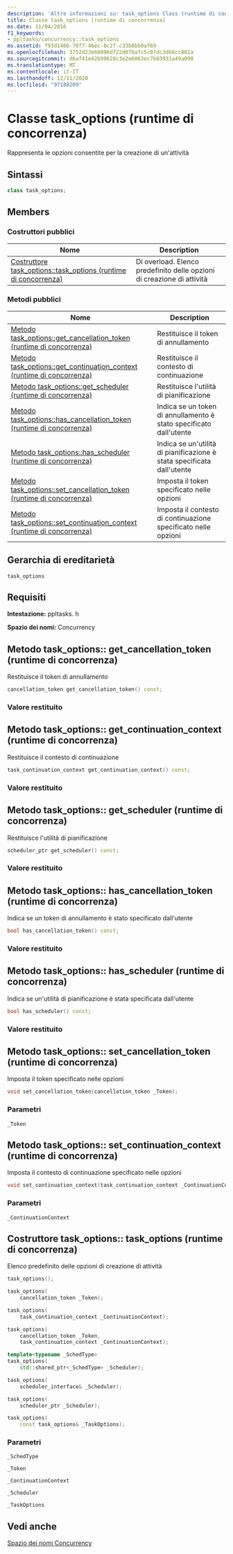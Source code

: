 ```yaml
---
description: 'Altre informazioni su: task_options Class (runtime di concorrenza)'
title: Classe task_options (runtime di concorrenza)
ms.date: 11/04/2016
f1_keywords:
- ppltasks/concurrency::task_options
ms.assetid: f93d146b-70f7-46ec-8c2f-c33b8bb0af69
ms.openlocfilehash: 3752d23e68096df22d076afc5c07dc3d66cc881a
ms.sourcegitcommit: d6af41e42699628c3e2e6063ec7b03931a49a098
ms.translationtype: MT
ms.contentlocale: it-IT
ms.lasthandoff: 12/11/2020
ms.locfileid: "97188209"
---
```

# <a name="task_options-class-concurrency-runtime"></a>Classe task_options (runtime di concorrenza)

Rappresenta le opzioni consentite per la creazione di un'attività

## <a name="syntax"></a>Sintassi

```cpp
class task_options;
```

## <a name="members"></a>Members

### <a name="public-constructors"></a>Costruttori pubblici

|Nome|Description|
|----------|-----------------|
|[Costruttore task_options::task_options (runtime di concorrenza)](#ctor)|Di overload. Elenco predefinito delle opzioni di creazione di attività|

### <a name="public-methods"></a>Metodi pubblici

|Nome|Description|
|----------|-----------------|
|[Metodo task_options::get_cancellation_token (runtime di concorrenza)](#get_cancellation_token)|Restituisce il token di annullamento|
|[Metodo task_options::get_continuation_context (runtime di concorrenza)](#get_continuation_context)|Restituisce il contesto di continuazione|
|[Metodo task_options::get_scheduler (runtime di concorrenza)](#get_scheduler)|Restituisce l'utilità di pianificazione|
|[Metodo task_options::has_cancellation_token (runtime di concorrenza)](#has_cancellation_token)|Indica se un token di annullamento è stato specificato dall'utente|
|[Metodo task_options::has_scheduler (runtime di concorrenza)](#has_scheduler)|Indica se un'utilità di pianificazione è stata specificata dall'utente|
|[Metodo task_options::set_cancellation_token (runtime di concorrenza)](#set_cancellation_token)|Imposta il token specificato nelle opzioni|
|[Metodo task_options::set_continuation_context (runtime di concorrenza)](#set_continuation_context)|Imposta il contesto di continuazione specificato nelle opzioni|

## <a name="inheritance-hierarchy"></a>Gerarchia di ereditarietà

`task_options`

## <a name="requirements"></a>Requisiti

**Intestazione:** ppltasks. h

**Spazio dei nomi:** Concurrency

## <a name="task_optionsget_cancellation_token-method-concurrency-runtime"></a><a name="get_cancellation_token"></a> Metodo task_options:: get_cancellation_token (runtime di concorrenza)

Restituisce il token di annullamento

```cpp
cancellation_token get_cancellation_token() const;
```

### <a name="return-value"></a>Valore restituito

## <a name="task_optionsget_continuation_context-method-concurrency-runtime"></a><a name="get_continuation_context"></a> Metodo task_options:: get_continuation_context (runtime di concorrenza)

Restituisce il contesto di continuazione

```cpp
task_continuation_context get_continuation_context() const;
```

### <a name="return-value"></a>Valore restituito

## <a name="task_optionsget_scheduler-method-concurrency-runtime"></a><a name="get_scheduler"></a> Metodo task_options:: get_scheduler (runtime di concorrenza)

Restituisce l'utilità di pianificazione

```cpp
scheduler_ptr get_scheduler() const;
```

### <a name="return-value"></a>Valore restituito

## <a name="task_optionshas_cancellation_token-method-concurrency-runtime"></a><a name="has_cancellation_token"></a> Metodo task_options:: has_cancellation_token (runtime di concorrenza)

Indica se un token di annullamento è stato specificato dall'utente

```cpp
bool has_cancellation_token() const;
```

### <a name="return-value"></a>Valore restituito

## <a name="task_optionshas_scheduler-method-concurrency-runtime"></a><a name="has_scheduler"></a> Metodo task_options:: has_scheduler (runtime di concorrenza)

Indica se un'utilità di pianificazione è stata specificata dall'utente

```cpp
bool has_scheduler() const;
```

### <a name="return-value"></a>Valore restituito

## <a name="task_optionsset_cancellation_token-method-concurrency-runtime"></a><a name="set_cancellation_token"></a> Metodo task_options:: set_cancellation_token (runtime di concorrenza)

Imposta il token specificato nelle opzioni

```cpp
void set_cancellation_token(cancellation_token _Token);
```

### <a name="parameters"></a>Parametri

`_Token`

## <a name="task_optionsset_continuation_context-method-concurrency-runtime"></a><a name="set_continuation_context"></a> Metodo task_options:: set_continuation_context (runtime di concorrenza)

Imposta il contesto di continuazione specificato nelle opzioni

```cpp
void set_continuation_context(task_continuation_context _ContinuationContext);
```

### <a name="parameters"></a>Parametri

`_ContinuationContext`

## <a name="task_optionstask_options-constructor-concurrency-runtime"></a><a name="ctor"></a> Costruttore task_options:: task_options (runtime di concorrenza)

Elenco predefinito delle opzioni di creazione di attività

```cpp
task_options();

task_options(
    cancellation_token _Token);

task_options(
    task_continuation_context _ContinuationContext);

task_options(
    cancellation_token _Token,
    task_continuation_context _ContinuationContext);

template<typename _SchedType>
task_options(
    std::shared_ptr<_SchedType> _Scheduler);

task_options(
    scheduler_interface& _Scheduler);

task_options(
    scheduler_ptr _Scheduler);

task_options(
    const task_options& _TaskOptions);
```

### <a name="parameters"></a>Parametri

`_SchedType`

`_Token`

`_ContinuationContext`

`_Scheduler`

`_TaskOptions`

## <a name="see-also"></a>Vedi anche

[Spazio dei nomi Concurrency](concurrency-namespace.md)
